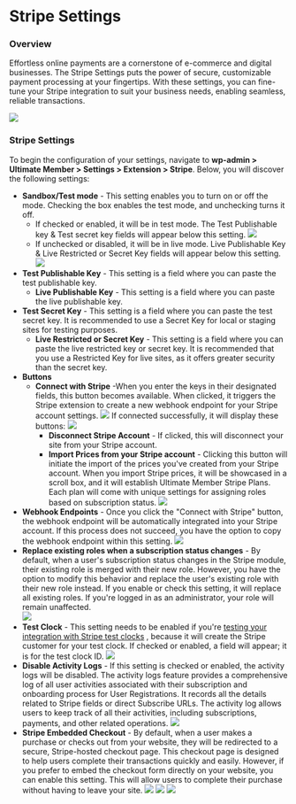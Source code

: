 ---
---
# Stripe Settings
### Overview

 Effortless online payments are a cornerstone of e-commerce and digital businesses. The Stripe Settings puts the power of secure, customizable payment processing at your fingertips. With these settings, you can fine-tune your Stripe integration to suit your business needs, enabling seamless, reliable transactions.

  ![](https://s3.amazonaws.com/helpscout.net/docs/assets/561c96629033600a7a36d662/images/65b6c9dc1280097516451b6b/file-J7UeaIjapA.png)

### Stripe Settings

 To begin the configuration of your settings, navigate to <strong>wp-admin &gt; Ultimate Member &gt; Settings &gt; Extension &gt; Stripe</strong>. Below, you will discover the following settings:

- <strong>Sandbox/Test mode</strong> - This setting enables you to turn on or off the mode. Checking the box enables the test mode, and unchecking turns it off. 
    - If checked or enabled, it will be in test mode. The Test Publishable key &amp; Test secret key fields will appear below this setting.  ![](https://s3.amazonaws.com/helpscout.net/docs/assets/561c96629033600a7a36d662/images/65b6ccca20e3b82eb738e103/file-OxSYhd3B9a.png)
    - If unchecked or disabled, it will be in live mode. Live Publishable Key &amp; Live Restricted or Secret Key fields will appear below this setting. ![](https://s3.amazonaws.com/helpscout.net/docs/assets/561c96629033600a7a36d662/images/65b6cc8e52a6af5def3c8eae/file-YqEInDtwO7.png)
- <strong>Test Publishable Key</strong> - This setting is a field where you can paste the test publishable key. 
    - <strong>Live Publishable Key</strong> - This setting is a field where you can paste the live publishable key.
- <strong>Test Secret Key</strong> - This setting is a field where you can paste the test secret key. It is recommended to use a Secret Key for local or staging sites for testing purposes. 
    - <strong>Live Restricted or Secret Key</strong> - This setting is a field where you can paste the live restricted key or secret key. It is recommended that you use a Restricted Key for live sites, as it offers greater security than the secret key.
- <strong>Buttons</strong>
    - <strong>Connect with Stripe</strong> -When you enter the keys in their designated fields, this button becomes available. When clicked, it triggers the Stripe extension to create a new webhook endpoint for your Stripe account settings. ![](https://s3.amazonaws.com/helpscout.net/docs/assets/561c96629033600a7a36d662/images/65b6ce7930c1875e8e0675be/file-gWIsmnCgIX.png)  If connected successfully, it will display these buttons: ![](https://s3.amazonaws.com/helpscout.net/docs/assets/561c96629033600a7a36d662/images/65b6cf9b20e3b82eb738e104/file-nG0V15ISfm.png) 
        - <strong>Disconnect Stripe Account</strong> - If clicked, this will disconnect your site from your Stripe account.
        - <strong>Import Prices from your Stripe account</strong> - Clicking this button will initiate the import of the prices you've created from your Stripe account. When you import Stripe prices, it will be showcased in a scroll box, and it will establish Ultimate Member Stripe Plans. Each plan will come with unique settings for assigning roles based on subscription status. ![](https://s3.amazonaws.com/helpscout.net/docs/assets/561c96629033600a7a36d662/images/65b6d05430c1875e8e0675bf/file-n2UUBn87CF.png)
- <strong>Webhook Endpoints</strong> - Once you click the "Connect with Stripe" button, the webhook endpoint will be automatically integrated into your Stripe account. If this process does not succeed, you have the option to copy the webhook endpoint within this setting.   ![](https://s3.amazonaws.com/helpscout.net/docs/assets/561c96629033600a7a36d662/images/65b6d0cd1280097516451b70/file-kmZdqXlVUh.png)
- <strong>Replace existing roles when a subscription status changes</strong> - By default, when a user's subscription status changes in the Stripe module, their existing role is merged with their new role. However, you have the option to modify this behavior and replace the user's existing role with their new role instead. If you enable or check this setting, it will replace all existing roles. If you're logged in as an administrator, your role will remain unaffected.   
      ![](https://s3.amazonaws.com/helpscout.net/docs/assets/561c96629033600a7a36d662/images/65b6d2b91280097516451b71/file-gmNUJbNTkt.png)
- <strong>Test Clock</strong> - This setting needs to be enabled if you're  [testing your integration with Stripe test clocks](https://ultimatemember.github.io/docs-v3/um-stripe/article/1803-test-your-integration-with-stripe-test-clocks) , because it will create the Stripe customer for your test clock. If checked or enabled, a field will appear; it is for the test clock ID.   ![](https://s3.amazonaws.com/helpscout.net/docs/assets/561c96629033600a7a36d662/images/65b6d3081280097516451b73/file-LIl64ezLFJ.png)
- <strong>Disable Activity Logs</strong> - If this setting is checked or enabled, the activity logs will be disabled. The activity logs feature provides a comprehensive log of all user activities associated with their subscription and onboarding process for User Registrations. It records all the details related to Stripe fields or direct Subscribe URLs. The activity log allows users to keep track of all their activities, including subscriptions, payments, and other related operations.   ![](https://s3.amazonaws.com/helpscout.net/docs/assets/561c96629033600a7a36d662/images/65b6d39e1280097516451b74/file-BGf7ic67bU.png)
- <strong>Stripe Embedded Checkout</strong> - By default, when a user makes a purchase or checks out from your website, they will be redirected to a secure, Stripe-hosted checkout page. This checkout page is designed to help users complete their transactions quickly and easily. However, if you prefer to embed the checkout form directly on your website, you can enable this setting. This will allow users to complete their purchase without having to leave your site.   ![](https://s3.amazonaws.com/helpscout.net/docs/assets/561c96629033600a7a36d662/images/65b6d5b320e3b82eb738e105/file-bp6tUgIiHT.png)  ![](https://s3.amazonaws.com/helpscout.net/docs/assets/561c96629033600a7a36d662/images/65b6e25930c1875e8e0675c4/file-p2GwazLGXV.png)  ![](https://s3.amazonaws.com/helpscout.net/docs/assets/561c96629033600a7a36d662/images/65b6e3e730c1875e8e0675c5/file-lYwXNo8IzA.png)